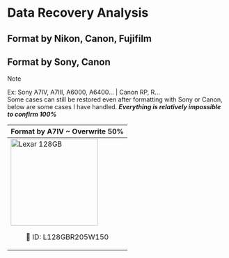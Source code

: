 # Data Recovery Analysis

## Format by Nikon, Canon, Fujifilm

## Format by Sony, Canon
> [!Note]
> Ex: Sony A7IV, A7III, A6000, A6400... | Canon RP, R... <br>
> Some cases can still be restored even after formatting with Sony or Canon, below are some cases I have handled. ***Everything is relatively impossible to confirm 100%***



| Format by A7IV ~ Overwrite 50% |
|----------|
| <img src="https://github.com/user-attachments/assets/2e935631-b881-4392-86f6-3bb60e2e191a" alt="Lexar 128GB" width="200" style="max-width: 100%; margin: 0 auto;"> <br> <p style="text-align: center;">📝 ID: L128GBR205W150 </p> |

